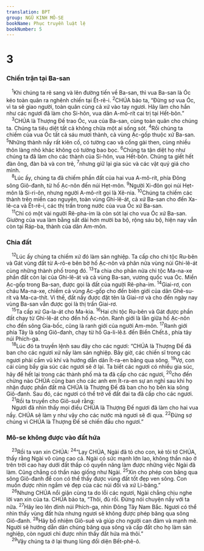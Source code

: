 ```yaml
---
translation: BPT
group: NGŨ KINH MÔ-SE
bookName: Phục truyền luật lệ 
bookNumber: 5
---
```


<div class="title"><h1>3</h1><h3>Chiến trận tại Ba-san</h3></div>
<span class="verse phu_3_1"> <sup>1</sup>Khi chúng ta rẽ sang và lên đường tiến về Ba-san, thì vua Ba-san là Óc kéo toàn quân ra nghênh chiến tại Ết-rê-i.</span>
<span class="verse phu_3_2"><sup>2</sup>CHÚA bảo ta, “Đừng sợ vua Óc, vì ta sẽ giao người, toàn quân cùng cả xứ vào tay ngươi. Hãy làm cho hắn như các ngươi đã làm cho Si-hôn, vua dân A-mô-rít cai trị tại Hết-bôn.”<br/></span>
<span class="verse phu_3_3"> <sup>3</sup>CHÚA là Thượng Đế trao Óc, vua của Ba-san, cùng toàn quân cho chúng ta. Chúng ta tiêu diệt tất cả không chừa một ai sống sót.</span>
<span class="verse phu_3_4"><sup>4</sup>Rồi chúng ta chiếm của vua Óc tất cả sáu mươi thành, cả vùng Ạc-gốp thuộc xứ Ba-san.</span>
<span class="verse phu_3_5"><sup>5</sup>Những thành nầy rất kiên cố, có tường cao và cổng gài then, cùng nhiều thôn làng nhỏ khác không có tường bao bọc.</span>
<span class="verse phu_3_6"><sup>6</sup>Chúng ta tận diệt họ như chúng ta đã làm cho các thành của Si-hôn, vua Hết-bôn. Chúng ta giết hết đàn ông, đàn bà và con trẻ,</span>
<span class="verse phu_3_7"><sup>7</sup>nhưng giữ lại gia súc và các vật quý giá cho mình.<br/></span>
<span class="verse phu_3_8"> <sup>8</sup>Lúc ấy, chúng ta đã chiếm phần đất của hai vua A-mô-rít, phía Đông sông Giô-đanh, từ hố Ạc-nôn đến núi Hẹt-môn.</span>
<span class="verse phu_3_9"><sup>9</sup>Người Xi-đôn gọi núi Hẹt-môn là Si-ri-ôn, nhưng người A-mô-rít gọi là Xê-nia.</span>
<span class="verse phu_3_10"><sup>10</sup>Chúng ta chiếm các thành trên miền cao nguyên, toàn vùng Ghi-lê-át, cả xứ Ba-san cho đến Xa-lê-ca và Ết-rê-i, các thị trấn trong nước của vua Óc xứ Ba-san.<br/></span>
<span class="verse phu_3_11"> <sup>11</sup>Chỉ có một vài người Rê-pha-im là còn sót lại cho vua Óc xứ Ba-san. Giường của vua làm bằng sắt dài hơn mười ba bộ, rộng sáu bộ, hiện nay vẫn còn tại Ráp-ba, thành của dân Am-môn.<br/></span>
<div class="title"><h3>Chia đất</h3></div>
<span class="verse phu_3_12"> <sup>12</sup>Lúc ấy chúng ta chiếm xứ đó làm sản nghiệp. Ta cấp cho chi tộc Ru-bên và Gát vùng đất từ A-rô-e bên bờ hố Ạc-nôn và phân nửa vùng núi Ghi-lê-át cùng những thành phố trong đó.</span>
<span class="verse phu_3_13"><sup>13</sup>Ta chia cho phân nửa chi tộc Ma-na-xe phần đất còn lại của Ghi-lê-át và cả vùng Ba-san, vương quốc vua Óc. Miền Ạc-gốp trong Ba-san, được gọi là đất của người Rê-pha-im.</span>
<span class="verse phu_3_14"><sup>14</sup>Giai-rơ, con cháu Ma-na-xe, chiếm cả vùng Ạc-gốp cho đến biên giới của dân Ghê-su-rít và Ma-ca-thít. Vì thế, đất nầy được đặt tên là Giai-rơ và cho đến ngày nay vùng Ba-san vẫn được gọi là thị trấn Giai-rơ.<br/></span>
<span class="verse phu_3_15"> <sup>15</sup>Ta cấp xứ Ga-la-át cho Ma-kia.</span>
<span class="verse phu_3_16"><sup>16</sup>Hai chi tộc Ru-bên và Gát được phần đất chạy từ Ghi-lê-át cho đến hố Ạc-nôn. Ranh giới là lằn giữa hố Ạc-nôn cho đến sông Gia-bốc, cũng là ranh giới của người Am-môn.</span>
<span class="verse phu_3_17"><sup>17</sup>Ranh giới phía Tây là sông Giô-đanh, chạy từ hồ Ga-li-lê<a data-toggle="tooltip" data-placement="bottom" title="Nguyên văn, “Hồ Ki-nê-rết.”">⚓</a> đến Biển Chết<a data-toggle="tooltip" data-placement="bottom" title="Nguyên văn, “Biển A-ra-ba.” Cũng có tên là “Biển Muối.”">⚓</a>, phía tây núi Phích-ga.<br/></span>
<span class="verse phu_3_18"> <sup>18</sup>Lúc đó ta truyền lệnh sau đây cho các ngươi: “CHÚA là Thượng Đế đã ban cho các ngươi xứ nầy làm sản nghiệp. Bây giờ, các chiến sĩ trong các ngươi phải cầm vũ khí và hướng dẫn dân Ít-ra-en băng qua sông.</span>
<span class="verse phu_3_19"><sup>19</sup>Vợ, con cái cùng bầy gia súc các ngươi sẽ ở lại. Ta biết các ngươi có nhiều gia súc, hãy để hết lại trong các thành phố mà ta đã cấp cho các ngươi,</span>
<span class="verse phu_3_20"><sup>20</sup>cho đến chừng nào CHÚA cũng ban cho các anh em Ít-ra-en sự an nghỉ sau khi họ nhận được phần đất mà CHÚA là Thượng Đế đã ban cho họ bên kia sông Giô-đanh. Sau đó, các ngươi có thể trở về đất đai ta đã cấp cho các ngươi.<br/></span>
<span class="verse phu_3_21"> <sup>21</sup>Rồi ta truyền cho Giô-suê rằng:<br/> Ngươi đã nhìn thấy mọi điều CHÚA là Thượng Đế ngươi đã làm cho hai vua nầy. CHÚA sẽ làm y như vậy cho các nước mà ngươi sẽ đi qua.</span>
<span class="verse phu_3_22"><sup>22</sup>Đừng sợ chúng vì CHÚA là Thượng Đế sẽ chiến đấu cho ngươi.”<br/></span>
<div class="title"><h3>Mô-se không được vào đất hứa</h3></div>
<span class="verse phu_3_23"> <sup>23</sup>Rồi ta van xin CHÚA:</span>
<span class="verse phu_3_24"><sup>24</sup>“Lạy CHÚA, Ngài đã tỏ cho con, kẻ tôi tớ CHÚA, thấy rằng Ngài vô cùng cao cả. Ngài có sức mạnh lớn lao, không thần nào ở trên trời cao hay dưới đất thấp có quyền năng làm được những việc Ngài đã làm. Cũng chẳng có thần nào giống như Ngài.</span>
<span class="verse phu_3_25"><sup>25</sup>Xin cho phép con băng qua sông Giô-đanh để con có thể thấy được vùng đất tốt đẹp ven sông. Con muốn được nhìn ngắm vẻ đẹp của các núi đồi và xứ Li-băng.”<br/></span>
<span class="verse phu_3_26"> <sup>26</sup>Nhưng CHÚA nổi giận cùng ta do lỗi các ngươi, Ngài chẳng chịu nghe lời van xin của ta. CHÚA bảo ta, “Thôi, đủ rồi. Đừng nói chuyện nầy với ta nữa.</span>
<span class="verse phu_3_27"><sup>27</sup>Hãy leo lên đỉnh núi Phích-ga, nhìn Đông Tây Nam Bắc. Ngươi có thể nhìn thấy vùng đất hứa nhưng ngươi sẽ không được phép băng qua sông Giô-đanh.</span>
<span class="verse phu_3_28"><sup>28</sup>Hãy bổ nhiệm Giô-suê và giúp cho người can đảm và mạnh mẽ. Người sẽ hướng dẫn dân chúng băng qua sông và cấp đất cho họ làm sản nghiệp, còn ngươi chỉ được nhìn thấy đất hứa mà thôi.”<br/></span>
<span class="verse phu_3_29"> <sup>29</sup>Vậy chúng ta ở lại thung lũng đối diện Bết-phê-ô.<br/></span>
